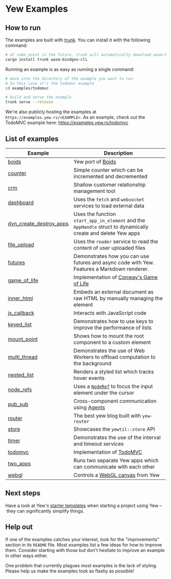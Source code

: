 # Yew Examples

## How to run

The examples are built with [trunk](https://github.com/thedodd/trunk).
You can install it with the following command:

```bash
# at some point in the future, trunk will automatically download wasm-bindgen
cargo install trunk wasm-bindgen-cli
```

Running an example is as easy as running a single command:

```bash
# move into the directory of the example you want to run
# In this case it's the todomvc example
cd examples/todomvc

# build and serve the example
trunk serve --release
```

We're also publicly hosting the examples at `https://examples.yew.rs/<EXAMPLE>`.
As an example, check out the TodoMVC example here: <https://examples.yew.rs/todomvc>

## List of examples

| Example                                             | Description                                                                                                                        |
| --------------------------------------------------- | ---------------------------------------------------------------------------------------------------------------------------------- |
| [boids](boids)                                      | Yew port of [Boids](https://en.wikipedia.org/wiki/Boids)                                                                           |
| [counter](counter)                                  | Simple counter which can be incremented and decremented                                                                            |
| [crm](crm)                                          | Shallow customer relationship management tool                                                                                      |
| [dashboard](dashboard)                              | Uses the `fetch` and `websocket` services to load external data                                                                    |
| [dyn_create_destroy_apps](dyn_create_destroy_apps)  | Uses the function `start_app_in_element` and the `AppHandle` struct to dynamically create and delete Yew apps                      |
| [file_upload](file_upload)                          | Uses the `reader` service to read the content of user uploaded files                                                               |
| [futures](futures)                                  | Demonstrates how you can use futures and async code with Yew. Features a Markdown renderer.                                        |
| [game_of_life](game_of_life)                        | Implementation of [Conway's Game of Life](https://en.wikipedia.org/wiki/Conway%27s_Game_of_Life)                                   |
| [inner_html](inner_html)                            | Embeds an external document as raw HTML by manually managing the element                                                           |
| [js_callback](js_callback)                          | Interacts with JavaScript code                                                                                                     |
| [keyed_list](keyed_list)                            | Demonstrates how to use keys to improve the performance of lists                                                                   |
| [mount_point](mount_point)                          | Shows how to mount the root component to a custom element                                                                          |
| [multi_thread](multi_thread)                        | Demonstrates the use of Web Workers to offload computation to the background                                                       |
| [nested_list](nested_list)                          | Renders a styled list which tracks hover events                                                                                    |
| [node_refs](node_refs)                              | Uses a [`NodeRef`](https://yew.rs/concepts/components/refs) to focus the input element under the cursor                       |
| [pub_sub](pub_sub)                                  | Cross-component communication using [Agents](https://yew.rs/concepts/agents)                                                  |
| [router](router)                                    | The best yew blog built with `yew-router`                                                                                          |
| [store](store)                                      | Showcases the `yewtil::store` API                                                                                                  |
| [timer](timer)                                      | Demonstrates the use of the interval and timeout services                                                                          |
| [todomvc](todomvc)                                  | Implementation of [TodoMVC](http://todomvc.com/)                                                                                   |
| [two_apps](two_apps)                                | Runs two separate Yew apps which can communicate with each other                                                                   |
| [webgl](webgl)                                      | Controls a [WebGL canvas](https://developer.mozilla.org/en-US/docs/Web/API/WebGL_API/Tutorial/Getting_started_with_WebGL) from Yew |

## Next steps

Have a look at Yew's [starter templates](https://yew.rs/getting-started/starter-templates) when starting a project using Yew – they can significantly simplify things.

## Help out

If one of the examples catches your interest, look for the "improvements" section in its `README` file.
Most examples list a few ideas for how to improve them.
Consider starting with those but don't hesitate to improve an example in other ways either.

One problem that currently plagues most examples is the lack of styling.
Please help us make the examples look as flashy as possible!
